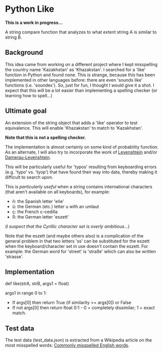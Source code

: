 # Python Like

**This is a work in progress...**

A string compare function that analyzes to what extent string A is similar to string B.

## Background

This idea came from working on a different project where I kept misspelling the country name 'Kazakhstan' as 'Khazakstan'.  I searched for a 'like' function in Python and found none.  This is strange, because this has been implemented in other languages before: there are even 'sounds like' functions (i.e. 'soundex').  So, just for fun, I thought I would give it a shot.  I expect that this will be a lot easier than implementing a spelling checker (or learning how to spell...)

## Ultimate goal

An extension of the string object that adds a 'like' operator to test equivalence.  This will enable 'Khazakstan' to match to 'Kazakhstan'.

**Note that this is not a spelling checker.**

The implementation is almost certainly on some kind of probability function.  As an alternate, I will also try to incorporate the work of [Levenshtein](https://en.wikipedia.org/wiki/Levenshtein_distance) and/or [Damerau-Levenshtein](https://en.wikipedia.org/wiki/Damerau%E2%80%93Levenshtein_distance).

This will be particularly useful for 'typos' resulting from keyboarding errors (e.g. 'typo' vs. 'tyop') that have found their way into data, thereby making it difficult to search upon.

This is *particularly useful* when a string contains international characters (that aren't available on all keyboards), for example:

* ñ: the Spanish letter 'eñe'
* ü: the German (etc.) letter u with an umlaut
* ç: the French c-cedilla
* ß: the German letter 'eszett'

(*I suspect that the Cyrillic character set is overly ambitious...*)

Note that the eszett (and maybe others also) is a complication of the general problem in that two letters 'ss' can be substituted for the eszett when the keyboard/character set in use doesn’t contain the eszett.  For example: the German word for 'street' is 'straße' which can also be written 'strasse'.

## Implementation

def like(strA, strB, args1 = float)

args1 in range 0 to 1:

* If args[0] then return True (if similarity >= args[0]) or False
* If not args[0] then return float 0:1 - 0 = completely dissimilar; 1 = exact match.


## Test data

The test data (test_data.json) is extracted from a Wikipedia article on the most misspelled words: [Commonly misspelled English words](https://en.wikipedia.org/wiki/Commonly_misspelled_English_words).
